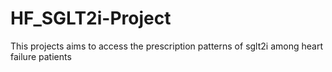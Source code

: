 # HF_SGLT2i-Project
This projects aims to access the prescription patterns of sglt2i among heart failure patients
